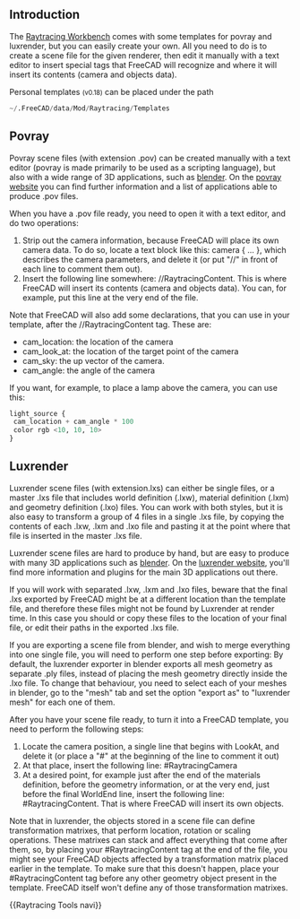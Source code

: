  

## Introduction

The [Raytracing Workbench](Raytracing_Workbench.md) comes with some templates for povray and luxrender, but you can easily create your own. All you need to do is to create a scene file for the given renderer, then edit it manually with a text editor to insert special tags that FreeCAD will recognize and where it will insert its contents (camera and objects data).

Personal templates <small>(v0.18)</small>  can be placed under the path

 
```python
~/.FreeCAD/data/Mod/Raytracing/Templates
```

## Povray

Povray scene files (with extension .pov) can be created manually with a text editor (povray is made primarily to be used as a scripting language), but also with a wide range of 3D applications, such as [blender](http://www.blender.org). On the [povray website](http://www.povray.org/) you can find further information and a list of applications able to produce .pov files.

When you have a .pov file ready, you need to open it with a text editor, and do two operations:

1.  Strip out the camera information, because FreeCAD will place its own camera data. To do so, locate a text block like this: camera { ... }, which describes the camera parameters, and delete it (or put \"//\" in front of each line to comment them out).
2.  Insert the following line somewhere: //RaytracingContent. This is where FreeCAD will insert its contents (camera and objects data). You can, for example, put this line at the very end of the file.

Note that FreeCAD will also add some declarations, that you can use in your template, after the //RaytracingContent tag. These are:

-   cam\_location: the location of the camera
-   cam\_look\_at: the location of the target point of the camera
-   cam\_sky: the up vector of the camera.
-   cam\_angle: the angle of the camera

If you want, for example, to place a lamp above the camera, you can use this:  
```python
light_source {
 cam_location + cam_angle * 100
 color rgb <10, 10, 10>
}
```

## Luxrender

Luxrender scene files (with extension.lxs) can either be single files, or a master .lxs file that includes world definition (.lxw), material definition (.lxm) and geometry definition (.lxo) files. You can work with both styles, but it is also easy to transform a group of 4 files in a single .lxs file, by copying the contents of each .lxw, .lxm and .lxo file and pasting it at the point where that file is inserted in the master .lxs file.

Luxrender scene files are hard to produce by hand, but are easy to produce with many 3D applications such as [blender](http://www.blender.org). On the [luxrender website](http://www.luxrender.net), you\'ll find more information and plugins for the main 3D applications out there.

If you will work with separated .lxw, .lxm and .lxo files, beware that the final .lxs exported by FreeCAD might be at a different location than the template file, and therefore these files might not be found by Luxrender at render time. In this case you should or copy these files to the location of your final file, or edit their paths in the exported .lxs file.

If you are exporting a scene file from blender, and wish to merge everything into one single file, you will need to perform one step before exporting: By default, the luxrender exporter in blender exports all mesh geometry as separate .ply files, instead of placing the mesh geometry directly inside the .lxo file. To change that behaviour, you need to select each of your meshes in blender, go to the \"mesh\" tab and set the option \"export as\" to \"luxrender mesh\" for each one of them.

After you have your scene file ready, to turn it into a FreeCAD template, you need to perform the following steps:

1.  Locate the camera position, a single line that begins with LookAt, and delete it (or place a \"\#\" at the beginning of the line to comment it out)
2.  At that place, insert the following line: #RaytracingCamera
3.  At a desired point, for example just after the end of the materials definition, before the geometry information, or at the very end, just before the final WorldEnd line, insert the following line: #RaytracingContent. That is where FreeCAD will insert its own objects.

Note that in luxrender, the objects stored in a scene file can define transformation matrixes, that perform location, rotation or scaling operations. These matrixes can stack and affect everything that come after them, so, by placing your #RaytracingContent tag at the end of the file, you might see your FreeCAD objects affected by a transformation matrix placed earlier in the template. To make sure that this doesn\'t happen, place your #RaytracingContent tag before any other geometry object present in the template. FreeCAD itself won\'t define any of those transformation matrixes.


{{Raytracing Tools navi}}






